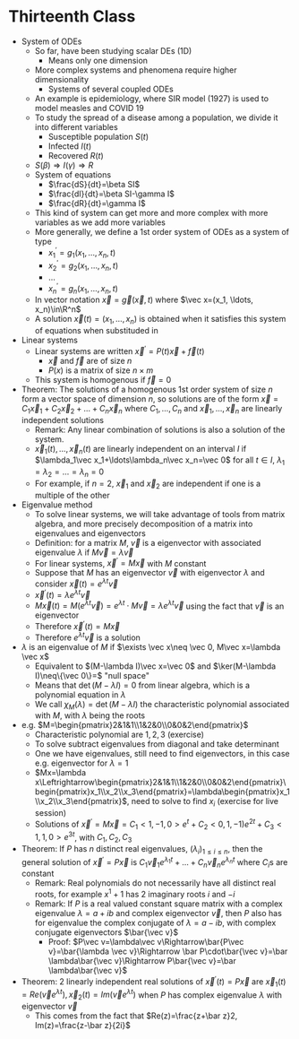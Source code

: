 # Thirteenth Class
* System of ODEs
  * So far, have been studying scalar DEs (1D)
    * Means only one dimension
  * More complex systems and phenomena require higher dimensionality
    * Systems of several coupled ODEs
  * An example is epidemiology, where SIR model (1927) is used to model measles and COVID 19
  * To study the spread of a disease among a population, we divide it into different variables
    * Susceptible population $S(t)$
    * Infected $I(t)$
    * Recovered $R(t)$
  * $S(\beta)\Rightarrow I (\gamma)\Rightarrow R$
  * System of equations
    * $\frac{dS}{dt}=\beta SI$
    * $\frac{dI}{dt}=\beta SI-\gamma I$
    * $\frac{dR}{dt}=\gamma I$
  * This kind of system can get more and more complex with more variables as we add more variables
  * More generally, we define a 1st order system of ODEs as a system of type
    * $x_1^\prime=g_1(x_1, \ldots, x_n, t)$
    * $x_2^\prime=g_2(x_1, \ldots, x_n, t)$
    * $\ldots$
    * $x_n^\prime=g_n(x_1, \ldots, x_n, t)$
  * In vector notation $\vec x=\vec g(\vec x, t)$ where $\vec x=(x_1, \ldots, x_n)\in\R^n$
  * A solution $\vec x(t)=(x_1, \ldots, x_n)$ is obtained when it satisfies this system of equations when substituded in
* Linear systems
  * Linear systems are written $\vec x^\prime = P(t)\vec x + \vec f(t)$
    * $\vec x$ and $\vec f$ are of size $n$
    * $P(x)$ is a matrix of size $n\times m$
  * This system is homogenous if $\vec f=0$
* Theorem: The solutions of a homogenous 1st order system of size $n$ form a vector space of dimension $n$, so solutions are of the form $\vec x=C_1\vec x_1+C_2\vec x_2+\ldots+ C_n\vec x_n$ where $C_1, \ldots, C_n$ and $\vec x_1, \ldots, \vec x_n$ are linearly independent solutions
  * Remark: Any linear combination of solutions is also a solution of the system. 
  * $\vec x_1(t), \ldots, \vec x_n(t)$ are linearly independent on an interval $I$ if $\lambda_1\vec x_1+\ldots\lambda_n\vec x_n=\vec 0$ for all $t\in I$, $\lambda_1=\lambda_2=\ldots=\lambda_n=0$
  * For example, if $n=2$, $\vec x_1$ and $\vec x_2$ are independent if one is a multiple of the other
* Eigenvalue method
  * To solve linear systems, we will take advantage of tools from matrix algebra, and more precisely decomposition of a matrix into eigenvalues and eigenvectors
  * Definition: for a matrix $M$, $\vec v$ is a eigenvector with associated eigenvalue $\lambda$ if $M\vec v=\lambda \vec v$
  * For linear systems, $\vec x^\prime=M\vec x$ with $M$ constant
  * Suppose that $M$ has an eigenvector $\vec v$ with eigenvector $\lambda$ and consider $\vec x(t)=e^{\lambda t}\vec v$
  * $\vec x^\prime(t)=\lambda e^{\lambda t}\vec v$
  * $M\vec x(t)=M(e^{\lambda t}\vec v)=e^{\lambda t}\cdot M\vec v=\lambda e^{\lambda t}\vec v$ using the fact that $\vec v$ is an eigenvector
  * Therefore $\vec x^\prime(t)=M\vec x$
  * Therefore $e^{\lambda t}\vec v$ is a solution
* $\lambda$ is an eigenvalue of $M$ if $\exists \vec x\neq \vec 0, M\vec x=\lambda \vec x$
  * Equivalent to $(M-\lambda I)\vec x=\vec 0$ and $\ker(M-\lambda I)\neq\{\vec 0\}=$ "null space"
  * Means that $\det(M-\lambda I)=0$ from linear algebra, which is a polynomial equation in $\lambda$
  * We call $\chi_M(\lambda)=\det(M-\lambda I)$ the characteristic polynomial associated with $M$, with $\lambda$ being the roots
* e.g. $M=\begin{pmatrix}2&1&1\\1&2&0\\0&0&2\end{pmatrix}$
  * Characteristic polynomial are $1, 2, 3$ (exercise)
  * To solve subtract eigenvalues from diagonal and take determinant
  * One we have eigenvalues, still need to find eigenvectors, in this case e.g. eigenvector for $\lambda=1$
  * $Mx=\lambda x\Leftrightarrow\begin{pmatrix}2&1&1\\1&2&0\\0&0&2\end{pmatrix}\begin{pmatrix}x_1\\x_2\\x_3\end{pmatrix}=\lambda\begin{pmatrix}x_1\\x_2\\x_3\end{pmatrix}$, need to solve to find $x_i$ (exercise for live session)
  * Solutions of $\vec x^\prime=M\vec x=C_1<1, -1, 0>e^t+C_2<0, 1, -1)e^{2t}+C_3<1, 1, 0>e^{3t}$, with $C_1, C_2, C_3$
* Theorem: If $P$ has $n$ distinct real eigenvalues, $(\lambda_i)_{1\leq i\leq n}$, then the general solution of $\vec x^\prime=P\vec x$ is $C_1\vec v_1e^{\lambda_1t}+\ldots+C_n\vec v_ne^{\lambda_n t}$ where $C_i$s are constant
  * Remark: Real polynomials do not necessarily have all distinct real roots, for example $x^1+1$ has $2$ imaginary roots $i$ and $-i$
  * Remark: If $P$ is a real valued constant square matrix with a complex eigenvalue $\lambda = a+ib$ and complex eigenvector $\vec v$, then $P$ also has for eigenvalue the complex conjugate of $\lambda =a-ib$, with complex conjugate eigenvectors $\bar{\vec v}$
    * Proof: $P\vec v=\lambda\vec v\Rightarrow\bar{P\vec v}=\bar{\lambda \vec v}\Rightarrow \bar P\cdot\bar{\vec v}=\bar \lambda\bar{\vec v}\Rightarrow P\bar{\vec v}=\bar \lambda\bar{\vec v}$
* Theorem: 2 linearly independent real solutions of $\vec x^\prime(t)=P\vec x$ are $\vec x_1(t)=Re(\vec ve^{\lambda t}), \vec x_2(t)=Im(\vec v e^{\lambda t})$ when $P$ has complex eigenvalue $\lambda$ with eigenvector $\vec v$
  * This comes from the fact that $Re(z)=\frac{z+\bar z}2, Im(z)=\frac{z-\bar z}{2i}$